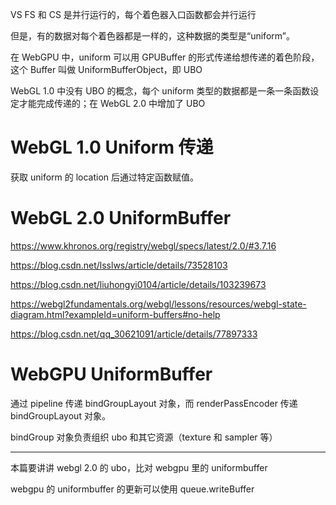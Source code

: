 VS FS 和 CS 是并行运行的，每个着色器入口函数都会并行运行

但是，有的数据对每个着色器都是一样的，这种数据的类型是“uniform”。

在 WebGPU 中，uniform 可以用 GPUBuffer 的形式传递给想传递的着色阶段，这个 Buffer 叫做 UniformBufferObject，即 UBO

WebGL 1.0 中没有 UBO 的概念，每个 uniform 类型的数据都是一条一条函数设定才能完成传递的；在 WebGL 2.0 中增加了 UBO

# WebGL 1.0 Uniform 传递

获取 uniform 的 location 后通过特定函数赋值。



# WebGL 2.0 UniformBuffer

https://www.khronos.org/registry/webgl/specs/latest/2.0/#3.7.16

https://blog.csdn.net/lsslws/article/details/73528103

https://blog.csdn.net/liuhongyi0104/article/details/103239673

https://webgl2fundamentals.org/webgl/lessons/resources/webgl-state-diagram.html?exampleId=uniform-buffers#no-help

https://blog.csdn.net/qq_30621091/article/details/77897333



# WebGPU UniformBuffer

通过 pipeline 传递 bindGroupLayout 对象，而 renderPassEncoder 传递 bindGroupLayout 对象。

bindGroup 对象负责组织 ubo 和其它资源（texture 和 sampler 等）



---

本篇要讲讲 webgl 2.0 的 ubo，比对 webgpu 里的 uniformbuffer

webgpu 的 uniformbuffer 的更新可以使用 queue.writeBuffer